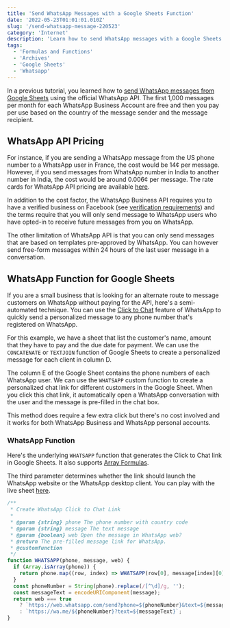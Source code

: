 ```yaml
---
title: 'Send WhatsApp Messages with a Google Sheets Function'
date: '2022-05-23T01:01:01.010Z'
slug: '/send-whatsapp-message-220523'
category: 'Internet'
description: 'Learn how to send WhatsApp messages with a Google Sheets function'
tags:
  - 'Formulas and Functions'
  - 'Archives'
  - 'Google Sheets'
  - 'Whatsapp'
---
```


In a previous tutorial, you learned how to [send WhatsApp messages from Google Sheets](/whatsapp-api-google-sheets-220520) using the official WhatsApp API. The first 1,000 messages per month for each WhatsApp Business Account are free and then you pay per use based on the country of the message sender and the message recipient.

## WhatsApp API Pricing

For instance, if you are sending a WhatsApp message from the US phone number to a WhatsApp user in France, the cost would be 14&cent; per message. However, if you send messages from WhatsApp number in India to another number in India, the cost would be around 0.006&cent; per message. The rate cards for WhatsApp API pricing are available [here](https://developers.facebook.com/docs/whatsapp/pricing#rate-cards).

In addition to the cost factor, the WhatsApp Business API requires you to have a verified business on Facebook (see [verification requirements](https://developers.facebook.com/docs/development/release/business-verification)) and the terms require that you will only send message to WhatsApp users who have opted-in to receive future messages from you on WhatsApp.

The other limitation of WhatsApp API is that you can only send messages that are based on templates pre-approved by WhatsApp. You can however send free-form messages within 24 hours of
the last user message in a conversation.

## WhatsApp Function for Google Sheets

If you are a small business that is looking for an alternate route to message customers on WhatsApp without paying for the API, here's a semi-automated technique. You can use the [Click to Chat](https://faq.whatsapp.com/general/chats/how-to-use-click-to-chat/) feature of WhatsApp to quickly send a personalized message to any phone number that's registered on WhatsApp.

For this example, we have a sheet that list the customer's name, amount that they have to pay and the due date for payment. We can use the `CONCATENATE` or `TEXTJOIN` function of Google Sheets to create a personalized message for each client in column D.

The column E of the Google Sheet contains the phone numbers of each WhatsApp user. We can use the `WHATSAPP` custom function to create a personalized chat link for different customers in the Google Sheet. When you click this chat link, it automatically open a WhatsApp conversation with the user and the message is pre-filled in the chat box.

This method does require a few extra click but there's no cost involved and it works for both WhatsApp Business and WhatsApp personal accounts.

### WhatsApp Function

Here's the underlying `WHATSAPP` function that generates the Click to Chat link in Google Sheets. It also supports [Array Formulas](/internet/arrayformula-copy-formulas-in-entire-column/29711/).

The third parameter determines whether the link should launch the WhatsApp website or the WhatsApp desktop client. You can play with the live sheet [here](https://docs.google.com/spreadsheets/d/1Mv8J2nYiti1iiuaKdkgoGZbSnxEtGwNNGvcsBCRHzBU/copy).

```js
/**
 * Create WhatsApp Click to Chat Link
 *
 * @param {string} phone The phone number with country code
 * @param {string} message The text message
 * @param {boolean} web Open the message in WhatsApp web?
 * @return The pre-filled message link for WhatsApp.
 * @customfunction
 */
function WHATSAPP(phone, message, web) {
  if (Array.isArray(phone)) {
    return phone.map((row, index) => WHATSAPP(row[0], message[index][0]), web);
  }
  const phoneNumber = String(phone).replace(/[^\d]/g, '');
  const messageText = encodeURIComponent(message);
  return web === true
    ? `https://web.whatsapp.com/send?phone=${phoneNumber}&text=${messageText}`
    : `https://wa.me/${phoneNumber}?text=${messageText}`;
}
```
